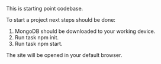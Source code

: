 This is starting point codebase.

To start a project next steps should be done:

1. MongoDB should be downloaded to your working device.
2. Run task npm init.
3. Run task npm start.

The site will be opened in your default browser.